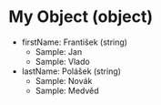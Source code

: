 # My Object (object)

- firstName: František (string)
    - Sample: Jan
    - Sample: Vlado
- lastName: Polášek (string)
    - Sample: Novák
    - Sample: Medvěd
